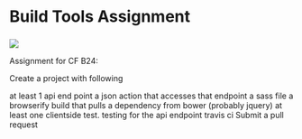 <h1>Build Tools Assignment</h1>
<h3></h3>

<img src='https://travis-ci.org/warmbowski/sea-b24-build-tools-assgn.svg'/>

Assignment for CF B24:

Create a project with following

at least 1 api end point
a json action that accesses that endpoint
a sass file
a browserify build that pulls a dependency from bower (probably jquery)
at least one clientside test.
testing for the api endpoint
travis ci
Submit a pull request

